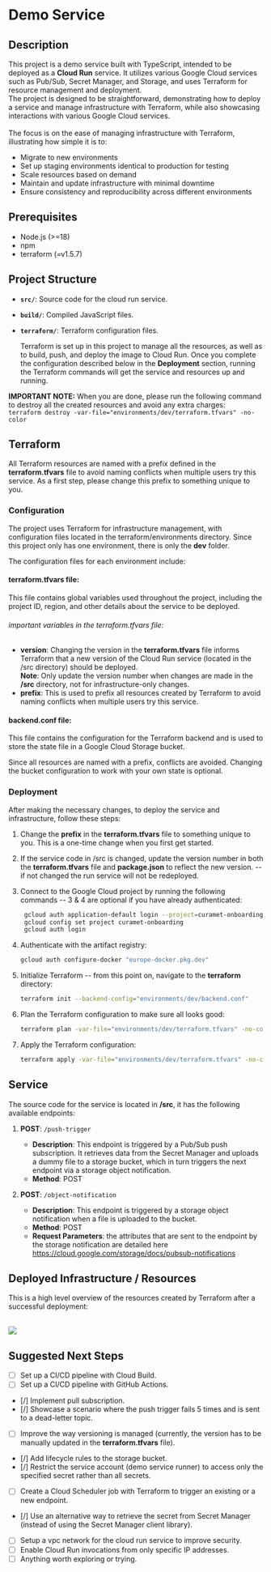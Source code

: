 # Demo Service 

## Description
This project is a demo service built with TypeScript, intended to be deployed as a **Cloud Run** service. It utilizes various Google Cloud services such as Pub/Sub, Secret Manager, and Storage, and uses Terraform for resource management and deployment.<br>
The project is designed to be straightforward, demonstrating how to deploy a service and manage infrastructure with Terraform, while also showcasing interactions with various Google Cloud services. <br> <br>The focus is on the ease of managing infrastructure with Terraform, illustrating how simple it is to:

- Migrate to new environments
- Set up staging environments identical to production for testing
- Scale resources based on demand
- Maintain and update infrastructure with minimal downtime
- Ensure consistency and reproducibility across different environments


## Prerequisites
- Node.js (>=18)
- npm
- terraform (=v1.5.7)

## Project Structure
- **`src/`**: Source code for the cloud run service.
- **`build/`**: Compiled JavaScript files.
- **`terraform/`**: Terraform configuration files.<br>


  Terraform is set up in this project to manage all the resources, as well as to build, push, and deploy the image to Cloud Run.
  Once you complete the configuration described below in the **Deployment** section, running the Terraform commands will get the service and resources up and running.<br>


**IMPORTANT NOTE:** When you are done, please run the following command to destroy all the created resources and avoid any extra charges:
``` terraform destroy -var-file="environments/dev/terraform.tfvars" -no-color```


## Terraform

All Terraform resources are named with a prefix defined in the **terraform.tfvars** file to avoid naming conflicts when multiple users try this service. As a first step, please change this prefix to something unique to you.

### Configuration
The project uses Terraform for infrastructure management, with configuration files located in the terraform/environments directory. Since this project only has one environment, there is only the **dev** folder.<br>

The configuration files for each environment include:
#### terraform.tfvars file:

This file contains global variables used throughout the project, including the project ID, region, and other details about the service to be deployed.


###### important variables in the terraform.tfvars file:
- **version**: Changing the version in the **terraform.tfvars** file  informs Terraform that a new version of the Cloud Run service (located in the /src directory) should be deployed. <br>
  **Note**: Only update the version number when changes are made in the **/src** directory, not for infrastructure-only changes.
- **prefix**:  This is used to prefix all resources created by Terraform to avoid naming conflicts when multiple users try this service.


#### backend.conf file:
This file contains the configuration for the Terraform backend and is used to store the state file in a Google Cloud Storage bucket.

Since all resources are named with a prefix, conflicts are avoided. Changing the bucket configuration to work with your own state is optional.


### Deployment 
After making the necessary changes, to deploy the service and infrastructure, follow these steps:

1. Change the **prefix** in the **terraform.tfvars** file to something unique to you. This is a one-time change when you first get started.
2. If the service code in /src is changed, update the version number in both the **terraform.tfvars** file and **package.json** to reflect the new version. -- if not changed the run service will not be redeployed.

3. Connect to the Google Cloud project by running the following commands -- 3 & 4 are optional if you have already authenticated:
    ```sh
     gcloud auth application-default login --project=curamet-onboarding
     gcloud config set project curamet-onboarding
     gcloud auth login
    ```
4. Authenticate with the artifact registry:
    ```sh
    gcloud auth configure-docker "europe-docker.pkg.dev"
    ```
   
5. Initialize Terraform -- from this point on, navigate to the **terraform** directory: 
    ```sh
    terraform init --backend-config="environments/dev/backend.conf"
    ```

6. Plan the Terraform configuration to make sure all looks good:
    ```sh
   terraform plan -var-file="environments/dev/terraform.tfvars" -no-color
    ```
   
7. Apply the Terraform configuration:
    ```sh
    terraform apply -var-file="environments/dev/terraform.tfvars" -no-color
    ```



## Service

The source code for the service is located in **/src**, it has the following available endpoints:

1. **POST**: `/push-trigger`
    - **Description**: This endpoint is triggered by a Pub/Sub push subscription. It retrieves data from the Secret Manager and uploads a dummy file to a storage bucket, which in turn triggers the next endpoint via a storage object notification.
    - **Method**: POST

2. **POST**: `/object-notification`
    - **Description**: This endpoint is triggered by a storage object notification when a file is uploaded to the bucket.
    - **Method**: POST
    - **Request Parameters**: the attributes that are sent to the endpoint by the storage notification are detailed here https://cloud.google.com/storage/docs/pubsub-notifications


## Deployed Infrastructure / Resources
This is a high level overview of the resources created by Terraform after a successful deployment:

<br>
<img src="demo-service.png">


## Suggested Next Steps

- [ ] Set up a CI/CD pipeline with Cloud Build.
- [ ] Set up a CI/CD pipeline  with GitHub Actions.
- [/] Implement pull subscription.
- [/] Showcase a scenario where the push trigger fails 5 times and is sent to a dead-letter topic.
- [ ] Improve the way versioning is managed (currently, the version has to be manually updated in the **terraform.tfvars** file).
- [/] Add lifecycle rules to the storage bucket.
- [/] Restrict the service account (demo service runner) to access only the specified secret rather than all secrets.
- [ ] Create a Cloud Scheduler job with Terraform to trigger an existing or a new endpoint. 
- [/] Use an alternative way to retrieve the secret from Secret Manager (instead of using the Secret Manager client library).
- [ ] Setup a vpc network for the cloud run service to improve security.
- [ ] Enable Cloud Run invocations from only specific IP addresses.
- [ ] Anything worth exploring or trying. 
